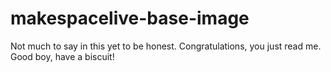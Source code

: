 # makespacelive-base-image

Not much to say in this yet to be honest. Congratulations, you just read me. Good boy, have a biscuit!
